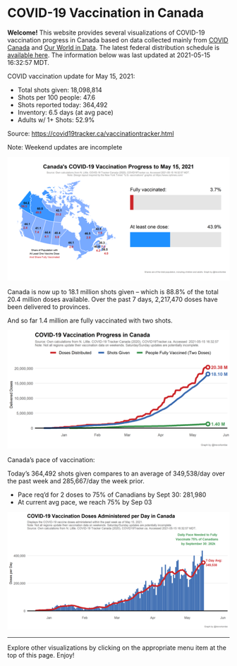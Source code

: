 COVID-19 Vaccination in Canada
==============================

**Welcome!** This website provides several visualizations of COVID-19
vaccination progress in Canada based on data collected mainly from
[COVID Canada](https://covid19tracker.ca/vaccinationtracker.html) and
[Our World in Data](https://ourworldindata.org/covid-vaccinations). The
latest federal distribution schedule is [available
here](https://www.canada.ca/en/public-health/services/diseases/2019-novel-coronavirus-infection/prevention-risks/covid-19-vaccine-treatment/vaccine-rollout.html).
The information below was last updated at 2021-05-15 16:32:57 MDT.

COVID vaccination update for May 15, 2021:

-   Total shots given: 18,098,814
-   Shots per 100 people: 47.6
-   Shots reported today: 364,492
-   Inventory: 6.5 days (at avg pace)
-   Adults w/ 1+ Shots: 52.9%

Source:
<a href="https://covid19tracker.ca/vaccinationtracker.html" class="uri">https://covid19tracker.ca/vaccinationtracker.html</a>

Note: Weekend updates are incomplete

![](Plots/plot_main.png)

Canada is now up to 18.1 million shots given – which is 88.8% of the
total 20.4 million doses available. Over the past 7 days, 2,217,470
doses have been delivered to provinces.

And so far 1.4 million are fully vaccinated with two shots.

![](Plots/plot_total.png)

Canada’s pace of vaccination:

Today’s 364,492 shots given compares to an average of 349,538/day over
the past week and 285,667/day the week prior.

-   Pace req’d for 2 doses to 75% of Canadians by Sept 30: 281,980
-   At current avg pace, we reach 75% by Sep 03

![](Plots/pace_national.png)

------------------------------------------------------------------------

Explore other visualizations by clicking on the appropriate menu item at
the top of this page. Enjoy!
